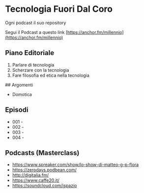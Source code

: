 # Tecnologia Fuori Dal Coro
Ogni podcast il suo repository

Segui il Podcast a questo link [https://anchor.fm/millennio](https://anchor.fm/millennio)

## Piano Editoriale

1. Parlare di tecnologia
2. Scherzare con la tecnologia
3. Fare filosofia ed etica nella tecnologia

## Argomenti
- Domotica

## Episodi

- 001 -  
- 002 -
- 003 -
- 004 -

## Podcasts (Masterclass)

- https://www.spreaker.com/show/lo-show-di-matteo-g-p-flora
- https://zerodays.podbean.com/
- http://digitalia.fm/
- https://www.caffe20.it/
- https://soundcloud.com/ispazio
